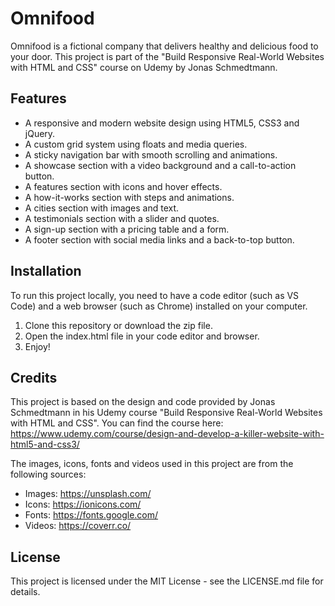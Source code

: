 # Omnifood

Omnifood is a fictional company that delivers healthy and delicious food to your door. This project is part of the "Build Responsive Real-World Websites with HTML and CSS" course on Udemy by Jonas Schmedtmann.

## Features

- A responsive and modern website design using HTML5, CSS3 and jQuery.
- A custom grid system using floats and media queries.
- A sticky navigation bar with smooth scrolling and animations.
- A showcase section with a video background and a call-to-action button.
- A features section with icons and hover effects.
- A how-it-works section with steps and animations.
- A cities section with images and text.
- A testimonials section with a slider and quotes.
- A sign-up section with a pricing table and a form.
- A footer section with social media links and a back-to-top button.


## Installation

To run this project locally, you need to have a code editor (such as VS Code) and a web browser (such as Chrome) installed on your computer.

1. Clone this repository or download the zip file.
2. Open the index.html file in your code editor and browser.
3. Enjoy!

## Credits

This project is based on the design and code provided by Jonas Schmedtmann in his Udemy course "Build Responsive Real-World Websites with HTML and CSS". You can find the course here: https://www.udemy.com/course/design-and-develop-a-killer-website-with-html5-and-css3/

The images, icons, fonts and videos used in this project are from the following sources:

- Images: https://unsplash.com/
- Icons: https://ionicons.com/
- Fonts: https://fonts.google.com/
- Videos: https://coverr.co/

## License

This project is licensed under the MIT License - see the LICENSE.md file for details.
